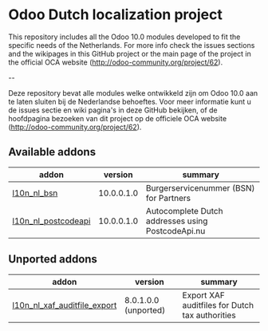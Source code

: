 Odoo Dutch localization project
===============================

This repository includes all the Odoo 10.0 modules developed to fit the specific needs of the Netherlands.
For more info check the issues sections and the wikipages in this GitHub project or the main page of the project in the official OCA website (http://odoo-community.org/project/62).

--

Deze repository bevat alle modules welke ontwikkeld zijn om Odoo 10.0 aan te laten sluiten bij de Nederlandse behoeftes. Voor meer informatie kunt u de issues sectie en wiki pagina's in deze GitHub bekijken, of de hoofdpagina bezoeken van dit project op de officiele OCA website (http://odoo-community.org/project/62). 

[//]: # (addons)
Available addons
----------------
addon | version | summary
--- | --- | ---
[l10n_nl_bsn](l10n_nl_bsn/) | 10.0.0.1.0 | Burgerservicenummer (BSN) for Partners
[l10n_nl_postcodeapi](l10n_nl_postcodeapi/) | 10.0.0.1.0 | Autocomplete Dutch addresses using PostcodeApi.nu

Unported addons
---------------
addon | version | summary
--- | --- | ---
[l10n_nl_xaf_auditfile_export](l10n_nl_xaf_auditfile_export/) | 8.0.1.0.0 (unported) | Export XAF auditfiles for Dutch tax authorities

[//]: # (end addons)

